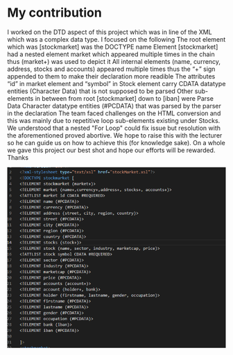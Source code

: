 # My contribution

I worked on the DTD aspect of this project which was in line of the XML which was a complex data type. I focused on the following
The root element which was [stockmarket] was the DOCTYPE name
Element [stockmarket] had a nested element market which appeared multiple times in the chain thus (market+) was used to depict it
All internal elements (name, currency, address, stocks and accounts) appeared multiple times thus the “+”  sign appended to them to make their declaration more readible
The attributes “id” in market element and “symbol” in Stock element carry CDATA datatype entities (Character Data) that is not supposed to be parsed
Other sub-elements in between from root [stockmarket] down to [iban] were Parse Data Character datatype entities (#PCDATA) that was parsed by the parser in the declaration
The team faced challenges on the HTML conversion and this was mainly due to repetitive loop sub-elements existing under Stocks. We understood that a nested "For Loop" could fix issue but resolution with the aforementioned proved abortive. We hope to raise this with the lecturer so he can guide us on how to achieve this (for knowledge sake). On a whole we gave this project our best shot and hope our efforts will be rewarded. Thanks

![image info](Screenshot-Project1_DTD.png)
